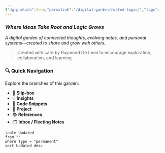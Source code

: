 ```yaml
---
{"dg-publish":true,"permalink":"/digital-garden/rooted-logic/","tags":["gardenEntry"]}
---
```


### _Where Ideas Take Root and Logic Grows_

_A digital garden of connected thoughts, evolving notes, and personal systems—created to share and grow with others._

> Created with care by Raymond De Leon to encourage exploration, collaboration, and learning.

### 🔍 Quick Navigation

Explore the branches of this garden:

- 🧠 **Slip-box**
- 💡 **Insights**
- 🧰 **Code Snippets**
- 📂 **Project**
- 📚 **References**
- 🗂️ **Inbox / Fleeting Notes**

```dataview
table Updated
from ""
where type = "permanent"
sort Updated desc